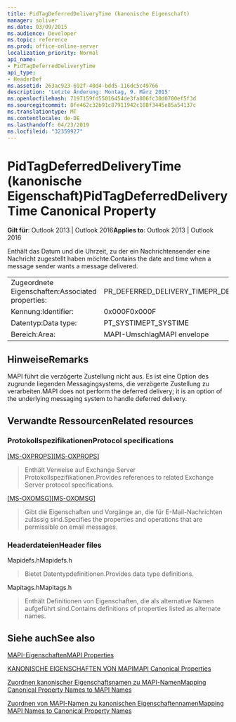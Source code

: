 ```yaml
---
title: PidTagDeferredDeliveryTime (kanonische Eigenschaft)
manager: soliver
ms.date: 03/09/2015
ms.audience: Developer
ms.topic: reference
ms.prod: office-online-server
localization_priority: Normal
api_name:
- PidTagDeferredDeliveryTime
api_type:
- HeaderDef
ms.assetid: 263ac923-692f-40d4-bdd5-116dc5c49766
description: 'Letzte Änderung: Montag, 9. März 2015'
ms.openlocfilehash: 7197159fd55016454de3fa806fc30d0700ef5f3d
ms.sourcegitcommit: 8fe462c32b91c87911942c188f3445e85a54137c
ms.translationtype: MT
ms.contentlocale: de-DE
ms.lasthandoff: 04/23/2019
ms.locfileid: "32359927"
---
```

# <a name="pidtagdeferreddeliverytime-canonical-property"></a><span data-ttu-id="e4490-103">PidTagDeferredDeliveryTime (kanonische Eigenschaft)</span><span class="sxs-lookup"><span data-stu-id="e4490-103">PidTagDeferredDeliveryTime Canonical Property</span></span>

  
  
<span data-ttu-id="e4490-104">**Gilt für**: Outlook 2013 | Outlook 2016</span><span class="sxs-lookup"><span data-stu-id="e4490-104">**Applies to**: Outlook 2013 | Outlook 2016</span></span> 
  
<span data-ttu-id="e4490-105">Enthält das Datum und die Uhrzeit, zu der ein Nachrichtensender eine Nachricht zugestellt haben möchte.</span><span class="sxs-lookup"><span data-stu-id="e4490-105">Contains the date and time when a message sender wants a message delivered.</span></span> 
  
|||
|:-----|:-----|
|<span data-ttu-id="e4490-106">Zugeordnete Eigenschaften:</span><span class="sxs-lookup"><span data-stu-id="e4490-106">Associated properties:</span></span>  <br/> |<span data-ttu-id="e4490-107">PR_DEFERRED_DELIVERY_TIME</span><span class="sxs-lookup"><span data-stu-id="e4490-107">PR_DEFERRED_DELIVERY_TIME</span></span>  <br/> |
|<span data-ttu-id="e4490-108">Kennung:</span><span class="sxs-lookup"><span data-stu-id="e4490-108">Identifier:</span></span>  <br/> |<span data-ttu-id="e4490-109">0x000F</span><span class="sxs-lookup"><span data-stu-id="e4490-109">0x000F</span></span>  <br/> |
|<span data-ttu-id="e4490-110">Datentyp:</span><span class="sxs-lookup"><span data-stu-id="e4490-110">Data type:</span></span>  <br/> |<span data-ttu-id="e4490-111">PT_SYSTIME</span><span class="sxs-lookup"><span data-stu-id="e4490-111">PT_SYSTIME</span></span>  <br/> |
|<span data-ttu-id="e4490-112">Bereich:</span><span class="sxs-lookup"><span data-stu-id="e4490-112">Area:</span></span>  <br/> |<span data-ttu-id="e4490-113">MAPI-Umschlag</span><span class="sxs-lookup"><span data-stu-id="e4490-113">MAPI envelope</span></span>  <br/> |
   
## <a name="remarks"></a><span data-ttu-id="e4490-114">Hinweise</span><span class="sxs-lookup"><span data-stu-id="e4490-114">Remarks</span></span>

<span data-ttu-id="e4490-115">MAPI führt die verzögerte Zustellung nicht aus. Es ist eine Option des zugrunde liegenden Messagingsystems, die verzögerte Zustellung zu verarbeiten.</span><span class="sxs-lookup"><span data-stu-id="e4490-115">MAPI does not perform the deferred delivery; it is an option of the underlying messaging system to handle deferred delivery.</span></span>
  
## <a name="related-resources"></a><span data-ttu-id="e4490-116">Verwandte Ressourcen</span><span class="sxs-lookup"><span data-stu-id="e4490-116">Related resources</span></span>

### <a name="protocol-specifications"></a><span data-ttu-id="e4490-117">Protokollspezifikationen</span><span class="sxs-lookup"><span data-stu-id="e4490-117">Protocol specifications</span></span>

<span data-ttu-id="e4490-118">[[MS-OXPROPS]](https://msdn.microsoft.com/library/f6ab1613-aefe-447d-a49c-18217230b148%28Office.15%29.aspx)</span><span class="sxs-lookup"><span data-stu-id="e4490-118">[[MS-OXPROPS]](https://msdn.microsoft.com/library/f6ab1613-aefe-447d-a49c-18217230b148%28Office.15%29.aspx)</span></span>
  
> <span data-ttu-id="e4490-119">Enthält Verweise auf Exchange Server Protokollspezifikationen.</span><span class="sxs-lookup"><span data-stu-id="e4490-119">Provides references to related Exchange Server protocol specifications.</span></span>
    
<span data-ttu-id="e4490-120">[[MS-OXOMSG]](https://msdn.microsoft.com/library/daa9120f-f325-4afb-a738-28f91049ab3c%28Office.15%29.aspx)</span><span class="sxs-lookup"><span data-stu-id="e4490-120">[[MS-OXOMSG]](https://msdn.microsoft.com/library/daa9120f-f325-4afb-a738-28f91049ab3c%28Office.15%29.aspx)</span></span>
  
> <span data-ttu-id="e4490-121">Gibt die Eigenschaften und Vorgänge an, die für E-Mail-Nachrichten zulässig sind.</span><span class="sxs-lookup"><span data-stu-id="e4490-121">Specifies the properties and operations that are permissible on email messages.</span></span>
    
### <a name="header-files"></a><span data-ttu-id="e4490-122">Headerdateien</span><span class="sxs-lookup"><span data-stu-id="e4490-122">Header files</span></span>

<span data-ttu-id="e4490-123">Mapidefs.h</span><span class="sxs-lookup"><span data-stu-id="e4490-123">Mapidefs.h</span></span>
  
> <span data-ttu-id="e4490-124">Bietet Datentypdefinitionen.</span><span class="sxs-lookup"><span data-stu-id="e4490-124">Provides data type definitions.</span></span>
    
<span data-ttu-id="e4490-125">Mapitags.h</span><span class="sxs-lookup"><span data-stu-id="e4490-125">Mapitags.h</span></span>
  
> <span data-ttu-id="e4490-126">Enthält Definitionen von Eigenschaften, die als alternative Namen aufgeführt sind.</span><span class="sxs-lookup"><span data-stu-id="e4490-126">Contains definitions of properties listed as alternate names.</span></span>
    
## <a name="see-also"></a><span data-ttu-id="e4490-127">Siehe auch</span><span class="sxs-lookup"><span data-stu-id="e4490-127">See also</span></span>



[<span data-ttu-id="e4490-128">MAPI-Eigenschaften</span><span class="sxs-lookup"><span data-stu-id="e4490-128">MAPI Properties</span></span>](mapi-properties.md)
  
[<span data-ttu-id="e4490-129">KANONISCHE EIGENSCHAFTEN VON MAPI</span><span class="sxs-lookup"><span data-stu-id="e4490-129">MAPI Canonical Properties</span></span>](mapi-canonical-properties.md)
  
[<span data-ttu-id="e4490-130">Zuordnen kanonischer Eigenschaftsnamen zu MAPI-Namen</span><span class="sxs-lookup"><span data-stu-id="e4490-130">Mapping Canonical Property Names to MAPI Names</span></span>](mapping-canonical-property-names-to-mapi-names.md)
  
[<span data-ttu-id="e4490-131">Zuordnen von MAPI-Namen zu kanonischen Eigenschaftennamen</span><span class="sxs-lookup"><span data-stu-id="e4490-131">Mapping MAPI Names to Canonical Property Names</span></span>](mapping-mapi-names-to-canonical-property-names.md)

